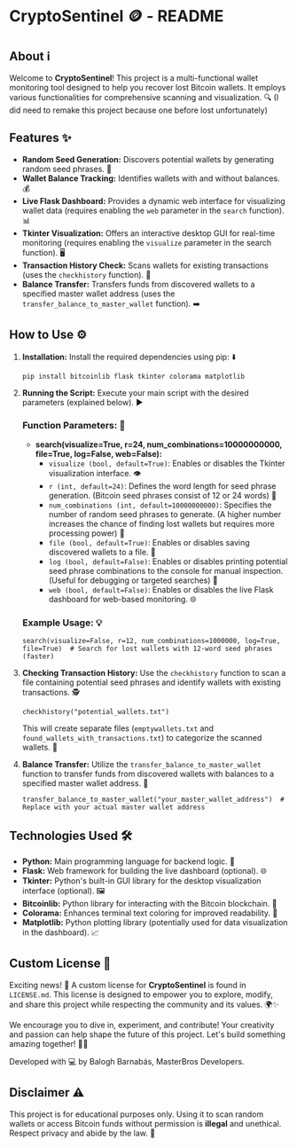 # CryptoSentinel 🪙 - README

## About ℹ️
Welcome to **CryptoSentinel**! This project is a multi-functional wallet monitoring tool designed to help you recover lost Bitcoin wallets. It employs various functionalities for comprehensive scanning and visualization. 🔍 (I did need to remake this project because one before lost unfortunately)

## Features ✨
- **Random Seed Generation:** Discovers potential wallets by generating random seed phrases. 🔑
- **Wallet Balance Tracking:** Identifies wallets with and without balances. 💰
- **Live Flask Dashboard:** Provides a dynamic web interface for visualizing wallet data (requires enabling the `web` parameter in the `search` function). 📊
- **Tkinter Visualization:** Offers an interactive desktop GUI for real-time monitoring (requires enabling the `visualize` parameter in the search function). 🖥️
- **Transaction History Check:** Scans wallets for existing transactions (uses the `checkhistory` function). 📜
- **Balance Transfer:** Transfers funds from discovered wallets to a specified master wallet address (uses the `transfer_balance_to_master_wallet` function). ➡️

## How to Use ⚙️
1. **Installation:** Install the required dependencies using pip: ⬇️
   ```
   pip install bitcoinlib flask tkinter colorama matplotlib
   ```

2. **Running the Script:** Execute your main script with the desired parameters (explained below). ▶️

   ### Function Parameters: 📝
   - **search(visualize=True, r=24, num_combinations=10000000000, file=True, log=False, web=False):**
     - `visualize (bool, default=True)`: Enables or disables the Tkinter visualization interface. 👁️
     - `r (int, default=24)`: Defines the word length for seed phrase generation. (Bitcoin seed phrases consist of 12 or 24 words) 🔢
     - `num_combinations (int, default=10000000000)`: Specifies the number of random seed phrases to generate. (A higher number increases the chance of finding lost wallets but requires more processing power) 💯
     - `file (bool, default=True)`: Enables or disables saving discovered wallets to a file. 💾
     - `log (bool, default=False)`: Enables or disables printing potential seed phrase combinations to the console for manual inspection. (Useful for debugging or targeted searches) 📃
     - `web (bool, default=False)`: Enables or disables the live Flask dashboard for web-based monitoring. 🌐

   ### Example Usage: 💡
   ```
   search(visualize=False, r=12, num_combinations=1000000, log=True, file=True)  # Search for lost wallets with 12-word seed phrases (faster)
   ```

3. **Checking Transaction History:** Use the `checkhistory` function to scan a file containing potential seed phrases and identify wallets with existing transactions. 🕵️
   ```
   checkhistory("potential_wallets.txt")
   ```
   This will create separate files (`emptywallets.txt` and `found_wallets_with_transactions.txt`) to categorize the scanned wallets. 📂

4. **Balance Transfer:** Utilize the `transfer_balance_to_master_wallet` function to transfer funds from discovered wallets with balances to a specified master wallet address. 💸
   ```
   transfer_balance_to_master_wallet("your_master_wallet_address")  # Replace with your actual master wallet address
   ```

## Technologies Used 🛠️
- **Python:** Main programming language for backend logic. 🐍
- **Flask:** Web framework for building the live dashboard (optional). 🌐
- **Tkinter:** Python's built-in GUI library for the desktop visualization interface (optional). 🖼️
- **Bitcoinlib:** Python library for interacting with the Bitcoin blockchain. 🔗
- **Colorama:** Enhances terminal text coloring for improved readability. 🌈
- **Matplotlib:** Python plotting library (potentially used for data visualization in the dashboard). 📈

## Custom License 📜
Exciting news! 🎉 A custom license for **CryptoSentinel** is found in `LICENSE.md`. This license is designed to empower you to explore, modify, and share this project while respecting the community and its values. 🌍✨

We encourage you to dive in, experiment, and contribute! Your creativity and passion can help shape the future of this project. Let's build something amazing together! 🚀💪

Developed with 💻 by Balogh Barnabás, MasterBros Developers.

## Disclaimer ⚠️
This project is for educational purposes only. Using it to scan random wallets or access Bitcoin funds without permission is **illegal** and unethical. Respect privacy and abide by the law. 🚨
